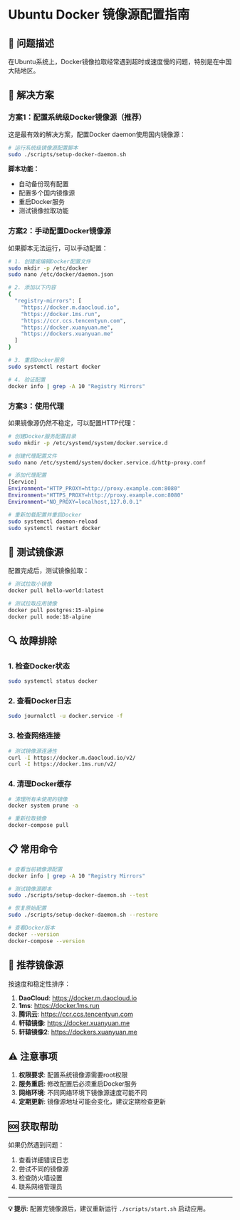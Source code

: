# Ubuntu Docker 镜像源配置指南

## 🚨 问题描述

在Ubuntu系统上，Docker镜像拉取经常遇到超时或速度慢的问题，特别是在中国大陆地区。

## 🔧 解决方案

### 方案1：配置系统级Docker镜像源（推荐）

这是最有效的解决方案，配置Docker daemon使用国内镜像源：

```bash
# 运行系统级镜像源配置脚本
sudo ./scripts/setup-docker-daemon.sh
```

**脚本功能：**
- 自动备份现有配置
- 配置多个国内镜像源
- 重启Docker服务
- 测试镜像拉取功能

### 方案2：手动配置Docker镜像源

如果脚本无法运行，可以手动配置：

```bash
# 1. 创建或编辑Docker配置文件
sudo mkdir -p /etc/docker
sudo nano /etc/docker/daemon.json

# 2. 添加以下内容
{
  "registry-mirrors": [
    "https://docker.m.daocloud.io",
    "https://docker.1ms.run",
    "https://ccr.ccs.tencentyun.com",
    "https://docker.xuanyuan.me",
    "https://dockers.xuanyuan.me"
  ]
}

# 3. 重启Docker服务
sudo systemctl restart docker

# 4. 验证配置
docker info | grep -A 10 "Registry Mirrors"
```

### 方案3：使用代理

如果镜像源仍然不稳定，可以配置HTTP代理：

```bash
# 创建Docker服务配置目录
sudo mkdir -p /etc/systemd/system/docker.service.d

# 创建代理配置文件
sudo nano /etc/systemd/system/docker.service.d/http-proxy.conf

# 添加代理配置
[Service]
Environment="HTTP_PROXY=http://proxy.example.com:8080"
Environment="HTTPS_PROXY=http://proxy.example.com:8080"
Environment="NO_PROXY=localhost,127.0.0.1"

# 重新加载配置并重启Docker
sudo systemctl daemon-reload
sudo systemctl restart docker
```

## 🧪 测试镜像源

配置完成后，测试镜像拉取：

```bash
# 测试拉取小镜像
docker pull hello-world:latest

# 测试拉取应用镜像
docker pull postgres:15-alpine
docker pull node:18-alpine
```

## 🔍 故障排除

### 1. 检查Docker状态
```bash
sudo systemctl status docker
```

### 2. 查看Docker日志
```bash
sudo journalctl -u docker.service -f
```

### 3. 检查网络连接
```bash
# 测试镜像源连通性
curl -I https://docker.m.daocloud.io/v2/
curl -I https://docker.1ms.run/v2/
```

### 4. 清理Docker缓存
```bash
# 清理所有未使用的镜像
docker system prune -a

# 重新拉取镜像
docker-compose pull
```

## 📋 常用命令

```bash
# 查看当前镜像源配置
docker info | grep -A 10 "Registry Mirrors"

# 测试镜像源脚本
sudo ./scripts/setup-docker-daemon.sh --test

# 恢复原始配置
sudo ./scripts/setup-docker-daemon.sh --restore

# 查看Docker版本
docker --version
docker-compose --version
```

## 🌟 推荐镜像源

按速度和稳定性排序：

1. **DaoCloud**: https://docker.m.daocloud.io
2. **1ms**: https://docker.1ms.run  
3. **腾讯云**: https://ccr.ccs.tencentyun.com
4. **轩辕镜像**: https://docker.xuanyuan.me
5. **轩辕镜像2**: https://dockers.xuanyuan.me

## ⚠️ 注意事项

1. **权限要求**: 配置系统镜像源需要root权限
2. **服务重启**: 修改配置后必须重启Docker服务
3. **网络环境**: 不同网络环境下镜像源速度可能不同
4. **定期更新**: 镜像源地址可能会变化，建议定期检查更新

## 🆘 获取帮助

如果仍然遇到问题：

1. 查看详细错误日志
2. 尝试不同的镜像源
3. 检查防火墙设置
4. 联系网络管理员

---

**💡 提示**: 配置完镜像源后，建议重新运行 `./scripts/start.sh` 启动应用。 
